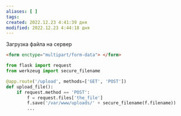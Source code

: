 ```yaml
---
aliases: [ ]
tags:
created: 2022.12.23 4:41:39 дня
modified: 2022.12.23 4:44:18 дня
---
```

[^#]:: [Загрузка файлов](https://flask-russian-docs.readthedocs.io/ru/master/patterns/fileuploads.html#uploading-files)

Загрузка файла на сервер

```HTML
<form enctype="multipart/form-data"> </form>
```


```python
from flask import request
from werkzeug import secure_filename

@app.route('/upload', methods=['GET', 'POST'])
def upload_file():
    if request.method == 'POST':
        f = request.files['the_file']
        f.save('/var/www/uploads/' + secure_filename(f.filename))
		...
```
